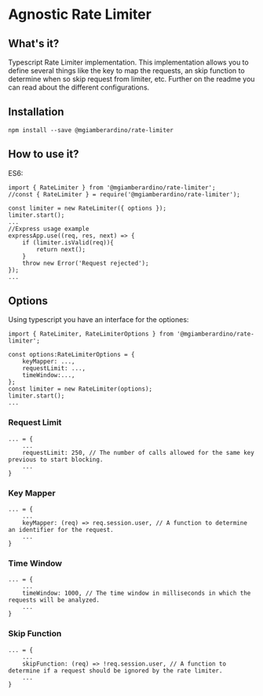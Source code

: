 # Agnostic Rate Limiter

## What's it?

Typescript Rate Limiter implementation. This implementation allows you to define several things like the key to map the requests, an skip function to determine when so skip request from limiter, etc. Further on the readme you can read about the different configurations.

## Installation

`npm install --save @mgiamberardino/rate-limiter`

## How to use it?

ES6:
```
import { RateLimiter } from '@mgiamberardino/rate-limiter';
//const { RateLimiter } = require('@mgiamberardino/rate-limiter');

const limiter = new RateLimiter({ options });
limiter.start();
...
//Express usage example
expressApp.use((req, res, next) => {
    if (limiter.isValid(req)){
        return next();
    }
    throw new Error('Request rejected');
});
...
```

## Options

Using typescript you have an interface for the optiones:
```
import { RateLimiter, RateLimiterOptions } from '@mgiamberardino/rate-limiter';

const options:RateLimiterOptions = {
    keyMapper: ...,
    requestLimit: ...,
    timeWindow:...,
};
const limiter = new RateLimiter(options);
limiter.start();
...
```

### Request Limit

```
... = {
    ...
    requestLimit: 250, // The number of calls allowed for the same key previous to start blocking.
    ...
}
```
### Key Mapper
```
... = {
    ...
    keyMapper: (req) => req.session.user, // A function to determine an identifier for the request.
    ...
}
```
### Time Window
```
... = {
    ...
    timeWindow: 1000, // The time window in milliseconds in which the requests will be analyzed.
    ...
}
```
### Skip Function
```
... = {
    ...
    skipFunction: (req) => !req.session.user, // A function to determine if a request should be ignored by the rate limiter.
    ...
}
```